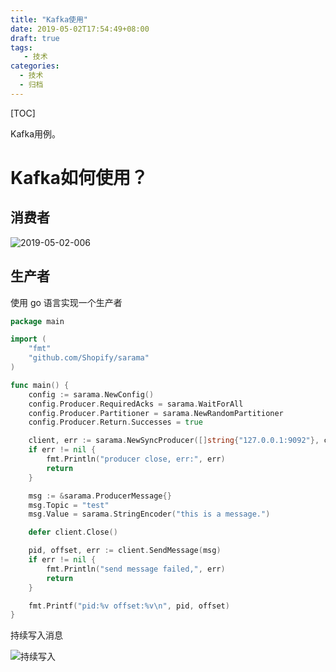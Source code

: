 ```yaml
---
title: "Kafka使用"
date: 2019-05-02T17:54:49+08:00
draft: true
tags: 
   - 技术
categories:
  - 技术
  - 归档
---
```


[TOC]

Kafka用例。

<!--more-->

# Kafka如何使用？

## 消费者

![2019-05-02-006](https://gitee.com/gdhu/prvpic/raw/master/2019-05-02-006.jpg)


## 生产者

使用 go 语言实现一个生产者

```go
package main

import (
	"fmt"
	"github.com/Shopify/sarama"
)

func main() {
	config := sarama.NewConfig()
	config.Producer.RequiredAcks = sarama.WaitForAll
	config.Producer.Partitioner = sarama.NewRandomPartitioner
	config.Producer.Return.Successes = true

	client, err := sarama.NewSyncProducer([]string{"127.0.0.1:9092"}, config)
	if err != nil {
		fmt.Println("producer close, err:", err)
		return
	}

	msg := &sarama.ProducerMessage{}
	msg.Topic = "test"
	msg.Value = sarama.StringEncoder("this is a message.")

	defer client.Close()

	pid, offset, err := client.SendMessage(msg)
	if err != nil {
		fmt.Println("send message failed,", err)
		return
	}

	fmt.Printf("pid:%v offset:%v\n", pid, offset)
}

```

持续写入消息

![持续写入](https://gitee.com/gdhu/prvpic/raw/master/2019-05-02-007.jpg)